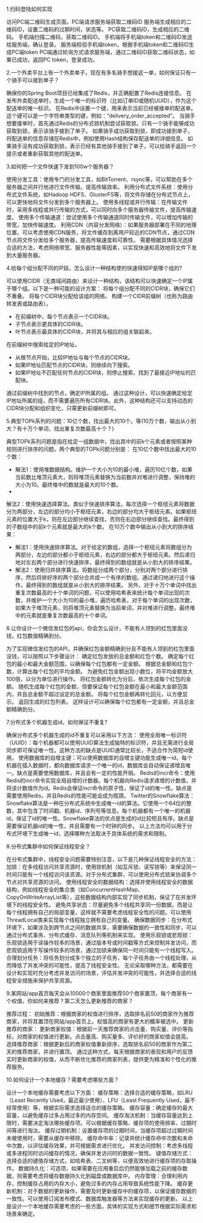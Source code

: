 1.扫码登陆如何实现

访问PC端二维码生成页面，PC端请求服务端获取二维码ID
服务端生成相应的二维码ID，设置二维码的过期时间，状态等。
PC获取二维码ID，生成相应的二维码。
手机端扫描二维码，获取二维码ID。
手机端将手机端token和二维码ID发送给服务端，确认登录。
服务端校验手机端token，根据手机端token和二维码ID生成PC端token
PC端通过轮询方式请求服务端，通过二维码ID获取二维码状态，如果已成功，返回PC token，登录成功。

2.一个外卖平台上有一个外卖单子，现在有多名骑手想接这一单，如何保证只有一个骑手可以接到单子？

确保你的Spring Boot项目已经集成了Redis，并正确配置了Redis连接信息。
在发布外卖配送单时，生成一个唯一的标识符（比如订单ID或随机UUID），作为这个配送单的唯一标识。
在Redis中设置一个键，用来表示当前已经被接单的配送单。这个键可以是一个字符串类型的键，例如：“delivery_order_accepted”。
当骑手想要接单时，首先通过Redis的分布式锁机制尝试获取锁。只有一个骑手能够成功获取到锁，表示该骑手接到了单子。
如果骑手成功获取到锁，即成功接到单子，将配送单的信息存储在Redis中，例如使用Hash结构保存配送单的详细信息。
如果骑手没有成功获取到锁，表示已经有其他骑手接到了单子，可以给骑手返回一个提示或者重新获取其他的配送单。

3.如何把一个文件快速下发到100w个服务器？

使用分发工具：使用专门的分发工具，如BitTorrent、rsync等，可以帮助在多个服务器之间并行地进行文件传输，提高传输效率。
利用分布式文件系统：使用分布式文件系统，如Hadoop HDFS、GlusterFS等，将文件存储在分布式节点上，可以更快地将文件分发到多个服务器上。
使用多线程或并行传输：在传输文件时，采用多线程或并行传输的方式，可以同时向多个服务器传输文件，提高传输速度。
使用多个传输通道：尝试使用多个传输通道同时传输文件，可以增加传输的带宽，加快传输速度。
利用CDN（内容分发网络）：如果服务器部署在不同的地理位置，可以考虑使用CDN服务，将文件缓存到离用户较近的CDN节点，通过CDN节点将文件分发给多个服务器，提高传输速度和可靠性。
需要根据具体情况选择合适的方法，考虑网络带宽、服务器性能等因素，以实现快速和高效地将文件下发到大量服务器。

4.给每个组分配不同的IP段，怎么设计一种结构使的快速得知IP是哪个组的?

可以使用CIDR（无类域间路由）来设计一种结构，该结构可以快速确定一个IP属于哪个组。以下是一种可能的设计方案：
将每个组分配不同的CIDR块，确保它们不重叠。
将每个CIDR块分配给该组的网络。
构建一个CIDR前缀树（也称为路由转发表或路由表）。

- 在前缀树中，每个节点表示一个CIDR块。
- 子节点表示更具体的CIDR块。
- 叶节点表示最具体的CIDR块，并将其与相应的组关联起来。

在前缀树中搜索给定的IP地址。

- 从根节点开始，比较IP地址与每个节点的CIDR块。
- 如果IP地址匹配节点的CIDR块，则继续向下搜索。
- 如果IP地址不匹配任何节点的CIDR块，则停止搜索，找到了最接近IP地址的匹配块。

通过前缀树中找到的节点，确定IP所属的组。
通过这种设计，可以快速确定给定IP地址所属的组，而不需要遍历所有CIDR块。此外，这种结构还可以支持动态的CIDR块分配和组织变化，只需更新前缀树即可。

5.典型TOPk系列的问题：10亿个数，找出最大的10个。等(10万个数，输出从小到大？有十万个单词，找出重复次数最高十个？)

典型TOPk系列问题是指在给定一组数据中，找出其中的前k个元素或者按照某种规则进行排序的问题。两个典型的TOPk问题分别是：
在10亿个数中找出最大的10个数：

- 解法1：使用堆数据结构。维护一个大小为10的最小堆，遍历10亿个数，如果当前数比堆顶元素大，则将堆顶元素替换为当前数并对堆进行调整，保持堆的大小为10。最终堆中的数就是最大的10个数。
-
解法2：使用快速选择算法。类似于快速排序算法，每次选择一个枢纽元素将数据分为两部分，左边的部分均小于枢纽元素，右边的部分均大于枢纽元素。如果枢纽元素的位置大于k，则在左边部分继续查找，否则在右边部分继续查找。最终得到的子数组中的前k个元素就是最大的k个数。
在10万个数中输出从小到大的排序结果：
- 解法1：使用快速排序算法。对于给定的数组，选择一个枢纽元素将数组分为两部分，左边的部分都小于枢纽元素，右边的部分都大于枢纽元素。然后递归地对左右两个部分进行快速排序，最终得到的数组就是从小到大的排序结果。
- 解法2：使用归并排序算法。将数组分成两个部分，分别对两个部分进行排序，然后将排好序的两个部分合并成一个有序的数组。通过递归地进行这个操作，最终得到的数组就是从小到大的排序结果。
  另外，对于十万个单词中找出重复次数最高的十个单词的问题，可以使用哈希表来统计每个单词出现的次数，并维护一个大小为10的最小堆，遍历哈希表，对于每个单词的出现次数，如果大于堆顶元素，则将堆顶元素替换为当前单词，并对堆进行调整。最终堆中的元素就是重复次数最高的十个单词。

6.让你设计一个微信发红包的api，你会怎么设计，不能有人领到的红包里面没钱，红包数值精确到分。

为了实现微信发红包的API，并确保红包金额精确到分且不能有人领到的红包里面没钱，可以按照以下步骤设计：
确定红包发放的总金额和红包个数。
确定每个红包的最小和最大金额范围，以确保每个红包都有一定金额。
根据总金额和红包个数，计算出每个红包的平均金额。
为避免红包金额出现小数位，将平均金额放大100倍，以分为单位进行操作。
将红包金额转化为分后，依次生成每个红包的金额。
随机生成每个红包的金额，但要保证每个红包金额在最小和最大金额范围内，并且总金额不超过设定的总金额。
将每个红包金额再转化回元，以方便显示。
返回生成的红包列表。
这样设计可以确保每个红包都有一定金额，并且总金额精确到分。

7.分布式多个机器生成id，如何保证不重复?

确保分布式多个机器生成的id不重复可以采用以下方法：
使用全局唯一标识符（UUID）：每个机器都可以使用UUID算法生成独特的标识符，并且无需进行全局同步即可保证唯一性。这种方法的缺点是UUID通常比较长，不适合作为简短id使用。
使用数据库的自增主键：可以使用数据库的自增主键功能生成唯一id。每个机器在插入数据时，都向数据库请求一个唯一的id，数据库会自动保证递增且唯一。缺点是需要使用数据库，并且会有一定的性能开销。
Redis的incr命令：使用Redis的incr命令实现全局自增的计数器。每个机器向Redis请求递增的计数值，并将该计数值作为id。Redis会保证incr命令的原子性，保证了id的唯一性。缺点是需要使用Redis，并且Redis的性能可能会成为瓶颈。
Twitter的Snowflake算法：Snowflake算法是一种在分布式系统中生成唯一id的算法。它使用一个64位的整数，其中包含了时间戳、机器id、序列号等信息。每个机器都有一个唯一的机器id，保证了id的唯一性。Snowflake算法的优点是生成的id比较短且有序。缺点是需要保证机器id的唯一性，并且需要有一个时钟的同步。
以上方法均可以用于分布式环境下生成唯一id，选择哪种方法取决于具体系统的需求和限制。

8.分布式集群中如何保证线程安全？

在分布式集群中，线程安全问题需要特别注意，以下是几种保证线程安全的方法：
加锁：在多线程访问共享资源时，使用锁机制（如互斥锁、读写锁等）来保证同一时间只能有一个线程访问该资源。对于分布式集群，可以使用分布式锁来协调多个节点对共享资源的访问。
使用线程安全的数据结构：选择并使用线程安全的数据结构，例如线程安全的集合类（如ConcurrentHashMap、CopyOnWriteArrayList等），这些数据结构内部实现了同步机制，保证了在并发环境下的线程安全性。
避免共享状态：尽量避免多个线程共享同一份数据，而是让每个线程拥有自己的局部变量，这样就不需要考虑线程安全性的问题。可以使用ThreadLocal类来实现每个线程独立拥有自己的变量。
确保数据同步：在分布式环境下，如果涉及到跨节点之间的数据共享，需要确保数据的一致性和同步，可以通过分布式事务、分布式缓存、消息队列等机制来实现。
使用乐观锁或悲观锁：乐观锁适用于读操作较多的场景，通过版本号或时间戳等方式来控制并发访问，而悲观锁适用于写操作较多的场景，通过加锁来确保同一时间只能有一个线程写入。
合理划分任务：将任务划分成多个独立的子任务，每个子任务由一个线程处理，从而降低了并发冲突的可能性，提高了线程安全性。
无论采取哪种方法，都需要在设计和实现时充分考虑并发访问的场景，评估并发冲突的可能性，并选择合适的线程安全措施来保护共享资源。

9.某网站/app首页每天会从10000个商家里面推荐50个商家置顶，每个商家有一个权值，你如何来推荐？第二天怎么更新推荐的商家？

推荐过程：
初始推荐：根据商家的权值进行排序，选取排名前50的商家作为推荐商家，并将其置顶在网站/app首页上。权值高的商家有更大的概率被选中。
更新推荐的商家：
更新商家权值：根据前一天推荐商家的点击量、购买量、评价等指标，对商家的权值进行更新。点击量高、购买量多、评价好的商家权值会提高。
选择推荐商家：根据更新后的商家权值重新排序，选取排名前50的商家作为第二天的推荐商家，并进行置顶。
通过这种方式，每天根据商家的表现和用户的反馈实时更新商家的权值，从而不断优化推荐的商家列表，提供更为精准和个性化的推荐服务。

10.如何设计一个本地缓存？需要考虑哪些方面？

设计一个本地缓存需要考虑以下方面：
缓存策略：选择合适的缓存策略，如LRU（Least Recently Used，最近最少使用）、LFU（Least Frequently Used，最不经常使用）等，根据实际需求选择适合的缓存策略。
缓存容量：确定缓存的最大容量，以避免缓存过多占用过多的内存空间。
缓存淘汰机制：当缓存容量达到上限时，需要决定淘汰哪些缓存项。可以根据缓存策略、缓存项的使用频率、过期时间等进行淘汰。
缓存过期机制：设置缓存项的过期时间，当缓存项超过过期时间未被使用时，需要从缓存中移除。
缓存命中率：记录并统计缓存命中次数和未命中次数，以评估缓存效果，并可根据需求进行优化。
并发访问控制：考虑多线程或多进程同时访问缓存的情况，确保并发访问时的数据一致性。
键值存储方式：选择合适的键值存储方式，如哈希表、二叉树等，以便高效地进行缓存项的存取操作。
数据持久化：可选项，如果需要在应用重启后仍然能够加载之前的缓存数据，则需要考虑将缓存数据持久化到磁盘或数据库中。
内存管理：合理利用内存，控制缓存占用的内存大小，避免过多的内存占用导致系统性能下降。
缓存更新机制：对于数据的更新操作，需要及时更新缓存中的缓存项，以保证缓存数据的一致性。可以使用订阅发布模式、数据库触发器等方法来实现缓存的更新。
以上是设计一个本地缓存需要考虑的一些方面，具体的实现方式和细节根据实际需求和场景来确定。